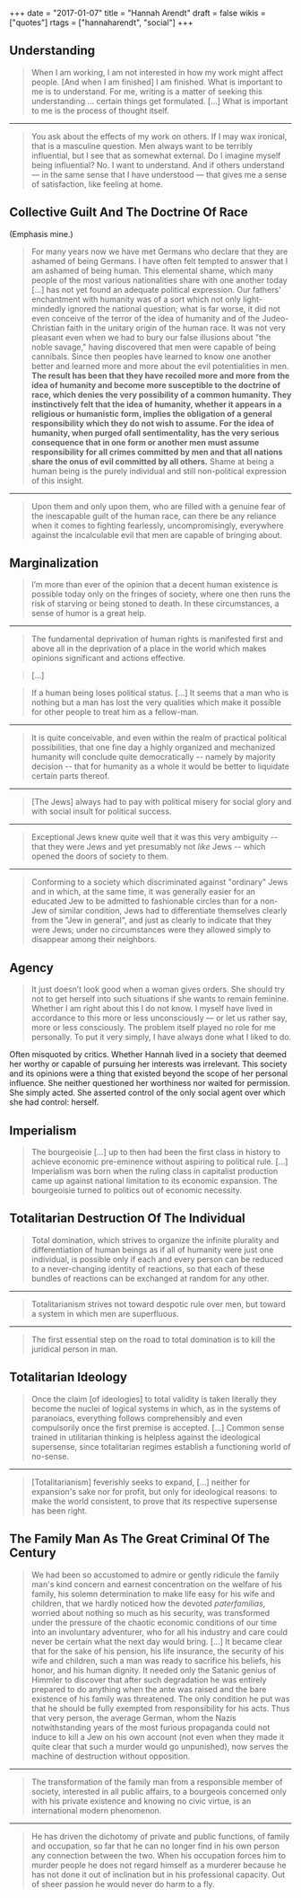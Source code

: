 +++
date = "2017-01-07"
title = "Hannah Arendt"
draft = false
wikis = ["quotes"]
rtags = ["hannaharendt", "social"]
+++

## Understanding

> When I am working, I am not interested in how my work might affect people.
> [And when I am finished] I am finished. What is important to me is to
> understand. For me, writing is a matter of seeking this understanding …
> certain things get formulated. […] What is important to me is the process of
> thought itself.

---

> You ask about the effects of my work on others. If I may wax ironical, that is
> a masculine question. Men always want to be terribly influential, but I see
> that as somewhat external. Do I imagine myself being influential? No. I want
> to understand. And if others understand — in the same sense that I have
> understood — that gives me a sense of satisfaction, like feeling at home.

## Collective Guilt And The Doctrine Of Race

(Emphasis mine.)

> For many years now we have met Germans who declare that they are ashamed of
> being Germans. I have often felt tempted to answer that I am ashamed of being
> human. This elemental shame, which many people of the most various
> nationalities share with one another today [...] has not yet found an
> adequate political expression. Our fathers' enchantment with humanity was of
> a sort which not only light-mindedly ignored the national question; what is
> far worse, it did not even conceive of the terror of the idea of humanity and
> of the Judeo-Christian faith in the unitary origin of the human race. It was
> not very pleasant even when we had to bury our false illusions about "the
> noble savage," having discovered that men were capable of being cannibals.
> Since then peoples have learned to know one another better and learned more
> and more about the evil potentialities in men. **The result has been that
> they have recoiled more and more from the idea of humanity and become more
> susceptible to the doctrine of race, which denies the very possibility of a
> common humanity. They instinctively felt that the idea of humanity, whether
> it appears in a religious or humanistic form, implies the obligation of a
> general responsibility which they do not wish to assume. For the idea of
> humanity, when purged ofall sentimentality, has the very serious consequence
> that in one form or an­other men must assume responsibility for all crimes
> committed by men and that all nations share the onus of evil committed by all
> others.** Shame at being a human being is the purely individual and still
> non-political expression of this insight.

---

> Upon them and only upon them, who are filled with a genuine fear of the
> inescapable guilt of the human race, can there be any reliance when it comes
> to fighting fearlessly, uncompromisingly, everywhere against the incalculable
> evil that men are capable of bringing about.

## Marginalization

> I’m more than ever of the opinion that a decent human existence is possible
> today only on the fringes of society, where one then runs the risk of starving
> or being stoned to death. In these circumstances, a sense of humor is a great
> help.

---

> The fundamental deprivation of human rights is manifested first and above all
> in the deprivation of a place in the world which makes opinions significant
> and actions effective.

> [...]

> If a human being loses political status. [...] It seems that a man who is
> nothing but a man has lost the very qualities which make it possible for other
> people to treat him as a fellow-man.

---

> It is quite conceivable, and even within the realm of practical political
> possibilities, that one fine day a highly organized and mechanized humanity
> will conclude quite democratically -- namely by majority decision -- that for
> humanity as a whole it would be better to liquidate certain parts thereof.

---

> [The Jews] always had to pay with political misery for social glory and with social insult for political success.

---

> Exceptional Jews knew quite well that it was this very ambiguity -- that they
> were Jews and yet presumably not *like* Jews -- which opened the doors of
> society to them.

---

> Conforming to a society which discriminated against "ordinary" Jews and in
> which, at the same time, it was generally easier for an educated Jew to be
> admitted to fashionable circles than for a non-Jew of similar condition, Jews
> had to differentiate themselves clearly from the "Jew in general", and just
> as clearly to indicate that they were Jews; under no circumstances were they
> allowed simply to disappear among their neighbors.

## Agency

> It just doesn’t look good when a woman gives orders. She should try not to get
> herself into such situations if she wants to remain feminine. Whether I am
> right about this I do not know. I myself have lived in accordance to this more
> or less unconsciously — or let us rather say, more or less consciously. The
> problem itself played no role for me personally. To put it very simply, I have
> always done what I liked to do.

Often misquoted by critics. Whether Hannah lived in a society that deemed her
worthy or capable of pursuing her interests was irrelevant. This society and its
opinions were a thing that existed beyond the scope of her personal influence.
She neither questioned her worthiness nor waited for permission. She simply
acted. She asserted control of the only social agent over which she had control:
herself.

## Imperialism

> The bourgeoisie [...] up to then had been the first class in history to
> achieve economic pre-eminence without aspiring to political rule. [...]
> Imperialism was born when the ruling class in  capitalist production came up
> against national limitation to its economic expansion. The bourgeoisie turned
> to politics out of economic necessity.

## Totalitarian Destruction Of The Individual


> Total domination, which strives to organize the infinite plurality and
> differentiation of human beings as if all of humanity were just one
> individual, is possible only if each and every person can be reduced to a
> never-changing identity of reactions, so that each of these bundles of
> reactions can be exchanged at random for any other.

---

> Totalitarianism strives not toward despotic rule over men, but toward a
> system in which men are superfluous.

---

> The first essential step on the road to total domination is to kill the
> juridical person in man.

## Totalitarian Ideology

> Once the claim [of ideologies] to total validity is taken literally they
> become the nuclei of logical systems in which, as in the systems of
> paranoiacs, everything follows  comprehensibly and even compulsorily once the
> first premise is accepted. [...] Common sense trained in utilitarian thinking
> is helpless against the ideological supersense, since totalitarian regimes
> establish a functioning world of no-sense.

---

> [Totalitarianism] feverishly seeks to expand, [...] neither for expansion's
> sake nor for profit, but only for ideological reasons: to make the world
> consistent, to prove that its respective supersense has been right.

## The Family Man As The Great Criminal Of The Century

> We had been so accustomed to admire or gently ridicule the family man's kind
> concern and earnest concentration on the welfare of his family, his solemn
> determination to make life easy for his wife and children, that we hardly
> noticed how the devoted *paterfamilias*, worried about nothing so much as his
> security, was transformed under the pressure of the chaotic economic
> conditions of our time into an involuntary adventurer, who for all his
> industry and care could never be certain what the next day would bring. [...]
> It became clear that for the sake of his pension, his life insurance, the
> security of his wife and children, such a man was ready to sacrifice his
> beliefs, his honor, and his human dignity.  It needed only the Satanic genius
> of Himmler to discover that after such degradation he was entirely prepared
> to do anything when the ante was raised and the bare existence of his family
> was threatened.  The only condition he put was that he should be fully
> exempted from responsibility for his acts.  Thus that very person, the
> average German, whom the Nazis notwithstanding years of the most furious
> propaganda could not induce to kill a Jew on his own account (not even when
> they made it quite clear that such a murder would go unpunished), now serves
> the machine of destruction without opposition.

---

> The transformation of the family man from a responsible member of society,
> interested in all public affairs, to a bourgeois concerned only with his
> private existence and knowing no civic virtue, is an international modern
> phenomenon.

---

> He has driven the dichotomy of private and public functions, of family and
> occupation, so far that he can no longer find in his own person any
> connection between the two. When his occupation forces him to murder people
> he does not regard himself as a murderer because he has not done it out of
> inclination but in his professional capacity. Out of sheer passion he would
> never do harm to a fly.
